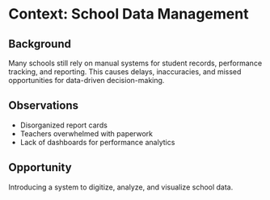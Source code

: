 # Context: School Data Management

## Background
Many schools still rely on manual systems for student records, performance tracking, and reporting. This causes delays, inaccuracies, and missed opportunities for data-driven decision-making.

## Observations
- Disorganized report cards
- Teachers overwhelmed with paperwork
- Lack of dashboards for performance analytics

## Opportunity
Introducing a system to digitize, analyze, and visualize school data.
